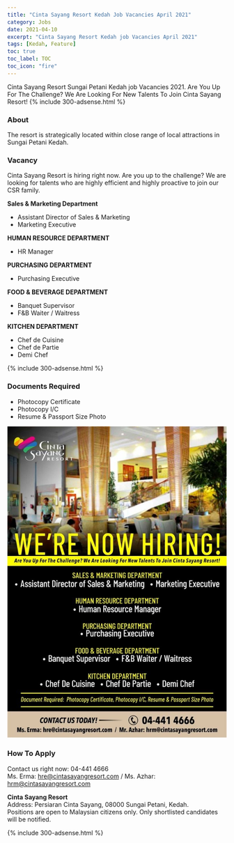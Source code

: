 ```yaml
---
title: "Cinta Sayang Resort Kedah Job Vacancies April 2021" 
category: Jobs 
date: 2021-04-10
excerpt: "Cinta Sayang Resort Kedah job Vacancies April 2021" 
tags: [Kedah, Feature] 
toc: true 
toc_label: TOC 
toc_icon: "fire" 
--- 
```


Cinta Sayang Resort Sungai Petani Kedah job Vacancies 2021. Are You Up For The Challenge? We Are Looking For New Talents To Join Cinta Sayang Resort!
{% include 300-adsense.html %} 

### About
The resort is strategically located within close range of local attractions in Sungai Petani Kedah.

### Vacancy
Cinta Sayang Resort is hiring right now. Are you up to the challenge? We are looking for talents who are highly efficient and highly proactive to join our CSR family.

**Sales & Marketing Department**
- Assistant Director of Sales & Marketing
- Marketing Executive

**HUMAN RESOURCE DEPARTMENT**
- HR Manager

**PURCHASING DEPARTMENT**
- Purchasing Executive

**FOOD & BEVERAGE DEPARTMENT**
- Banquet Supervisor
- F&B Waiter / Waitress

**KITCHEN DEPARTMENT**
- Chef de Cuisine
- Chef de Partie
- Demi Chef

{% include 300-adsense.html %} 

### Documents Required
- Photocopy Certificate
- Photocopy I/C
- Resume & Passport Size Photo

![Cinta Sayang Resort Vacancies April 2021!](/assets/images/2021-04/cinta-rasa-sayang-kedah-resort-vacancies-april-2021.jpg "Cinta Sayang Resort Vacancies April 2021")

### How To Apply
Contact us right now: 04-441 4666<br/>
Ms. Erma: hre@cintasayangresort.com / Ms. Azhar: hrm@cintasayangresort.com

**Cinta Sayang Resort** <br/>
Address: Persiaran Cinta Sayang, 08000 Sungai Petani, Kedah.<br/>
Positions are open to Malaysian citizens only. Only shortlisted candidates will be notified.

{% include 300-adsense.html %} 